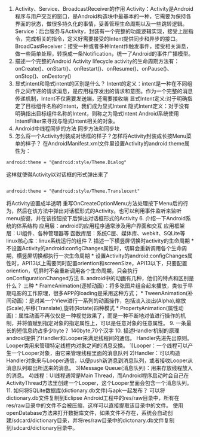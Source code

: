 1. Activity、Service、BroadcastReceiver的作用
Activity：Activity是Android程序与用户交互的窗口，是Android构造块中最基本的一种，它需要为保持各界面的状态，做很多持久化的事情，妥善管理生命周期以及一些跳转逻辑。
Service：后台服务与Activity，封装有一个完整的功能逻辑实现，接受上层指令，完成相关的指令，定义好需要接受的Intent提供同步和异步的接口。
BroadCastReceiver：接受一种或者多种Intent作触发事件，接受相关消息，做一些简单处理，转换成一条Notification，统一了Android的事件广播模型。
2. 描述一个完整的Android Activity lifecycle
activity的生命周期方法有：onCreate()、onStart()、onRestart()、onResume()、onPause()、onStop()、onDestory()
3. 显式intent和隐式intent的区别是什么？
Intent的定义：intent是一种在不同组件之间传递的请求消息，是应用程序发出的请求和意图。作为一个完整的消息传递机制，Intent不仅需要发送端，还需要接收端
显式Intent定义:对于明确指定了目标组件名称的Intent，我们成为显式Intent
隐式Intent定义：对于没有明确指出目标组件名称的Intent，则称之为隐式Intent
Android系统使用IntentFilter来寻找与隐式Intent相关的对象。
4. Android中线程同步的方法
同步方法和同步块
5. 怎么将一个Activity封装成对话框的样子？怎样将Activity封装成长按Menu菜单的样子？
在AndroidManifest.xml文件里设置Activity的android:theme属性为：

```xml
android:theme = "@android:style/Theme.Dialog"
```
这样就使得Activity以对话框的形式弹出来了

```xml

android:theme = "@android:style/Theme.Translucent"
```
将Activity设置成半透明
重写OnCreateOptionMenu方法处理按下Menu后的行为，然后在该方法中弹出对话框形式的Activity。也可以利用事件监听来监听menu按键，并在该按钮按下后弹出对话框形式的Activity
6. 介绍一下Android系统的体系结构
应用层：android的应用程序通常涉及用户界面和交互
应用框架层：UI组件、各种管理器等
函数库层：系统C层、媒体库、webkit、SQLite等
linux核心库：linux系统运行的组件
7. 描述一下横竖屏切换时activity的生命周期
    * 不设置Activity的android:configChanges属性时，切屏会重新调用各个生命周期，横竖屏切换都执行一次生命周期
    * 设置Activity的android:configChanges属性时，API13以上需要同时配置oriention和screenSize，API13以下，只要配置oriention，切屏时不会重新调用各个生命周期，只会执行onConfigurationChanged方法
8. android中的动画有几种，他们的特点和区别是什么？
三种
    * FrameAnimation(逐帧动画)：将多张图片组合起来播放，类似于早期电影的工作原理，很多APP的loading是采用这种方式；
    * TweenAnimation(补间动画)：是对某一个View进行一系列的动画操作，包括淡入淡出(Alpha),缩放(Scale),平移(Translate),旋转(Rotate)四种模式
    * PropertyAnimation(属性动画)：属性动画不再仅仅是一种视觉效果了，而是一种不断地对值进行操作的机制，并将值赋到指定对象的指定属性上，可以是任意对象的任意属性。
9. 一条最长的短信息约占多少byte？
140byte,70个汉字
10. 描述Handler机制的原理
android提供了Handler和Looper来满足线程间的通信。
Handler先进先出原则。
Looper类用来管理特定线程内对象之间的消息交换。
1)Looper：一个线程可以产生一个Looper对象，由它来管理线程里面的消息队列
2)Handler：可以构造Handler对象来与Looper通信，以便push新消息到消息队列，或者接收Looper从消息队列取出所送来的消息。
3)Message Queue(消息队列)：用来存放线程放入的消息。
4)线程：UI线程通常是Main Thread，而Android程序启动时会自己在ActivityThread方法里创建一个Looper，这个Looper里面会包含一个消息队列。
11. 如何将SQLite数据库(dictionary.db文件)与apk一起发布？
可以将dictionary.db文件复制到Eclipse Android工程中的res/raw目录中，所有在res/raw目录中的文件不会被压缩，这样可以直接提取该目录中的文件。
使用openDatabase方法来打开数据库文件，如果文件不存在，系统会自动创建/sdcard/dictionary目录，并将res/raw目录中的dictonary.db文件复制到/sdcard/dictionary目录中。
